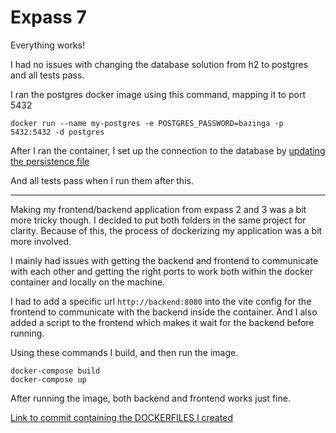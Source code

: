 # Expass 7

Everything works!

I had no issues with changing the database solution from h2 to postgres and all tests pass.

I ran the postgres docker image using this command, mapping it to port 5432
```
docker run --name my-postgres -e POSTGRES_PASSWORD=bazinga -p 5432:5432 -d postgres
```
After I ran the container, I set up the connection to the database by [updating the persistence file](https://github.com/Krissibro/dat250-jpa-tutorial/commit/3a8d5a52a4a18b07a8634f7b57b05f2c2994c420#diff-c0dfa6bc7a8685217f70a860145fbdf416d449eaff052fa28352c5cec1a98c06R22)

And all tests pass when I run them after this.

------

Making my frontend/backend application from expass 2 and 3 was a bit more tricky though.
I decided to put both folders in the same project for clarity.
Because of this, the process of dockerizing my application was a bit more involved.

I mainly had issues with getting the backend and frontend to communicate with each other 
and getting the right ports to work both within the docker container and locally on the machine.

I had to add a specific url `http://backend:8080` into the vite config for the frontend to communicate with the backend inside the container.
And I also added a script to the frontend which makes it wait for the backend before running.

Using these commands I build, and then run the image. 
```
docker-compose build
docker-compose up
```

After running the image, both backend and frontend works just fine.


[Link to commit containing the DOCKERFILES I created](https://github.com/Krissibro/DAT250-Sploinkyboink/commit/eb3886dcf71f572f8ff5c5706df6fcb4c20784dc)

